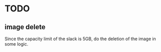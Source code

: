 # TODO

## image delete
Since the capacity limit of the slack is 5GB, do the deletion of the image in some logic.
